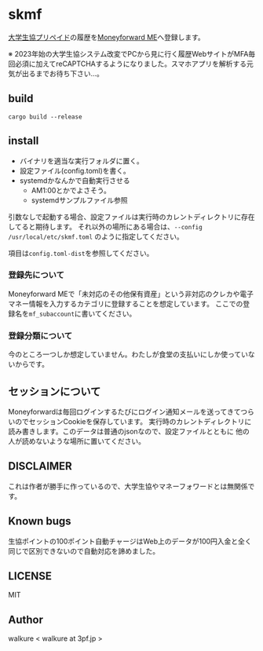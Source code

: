 # skmf

[大学生協プリペイド](https://mp.seikyou.jp/mypage/)の履歴を[Moneyforward ME](https://moneyforward.com/)へ登録します。


※ 2023年始の大学生協システム改変でPCから見に行く履歴WebサイトがMFA毎回必須に加えてreCAPTCHAするようになりました。スマホアプリを解析する元気が出るまでお待ち下さい…。

## build

`cargo build --release`

## install

- バイナリを適当な実行フォルダに置く。
- 設定ファイル(config.toml)を書く。
- systemdかなんかで自動実行させる
  - AM1:00とかでよさそう。
  - systemdサンプルファイル参照

引数なしで起動する場合、設定ファイルは実行時のカレントディレクトリに存在してると期待します。
それ以外の場所にある場合は、`--config /usr/local/etc/skmf.toml` のように指定してください。


項目は`config.toml-dist`を参照してください。

### 登録先について

Moneyforward MEで「未対応のその他保有資産」という非対応のクレカや電子マネー情報を入力するカテゴリに登録することを想定しています。
ここでの登録名を`mf_subaccount`に書いてください。

### 登録分類について

今のところ一つしか想定していません。わたしが食堂の支払いにしか使っていないからです。

## セッションについて

Moneyforwardは毎回ログインするたびにログイン通知メールを送ってきてつらいのでセッションCookieを保存しています。
実行時のカレントディレクトリに読み書きします。このデータは普通のjsonなので、設定ファイルとともに
他の人が読めないような場所に置いてください。

## DISCLAIMER

これは作者が勝手に作っているので、大学生協やマネーフォワードとは無関係です。

## Known bugs

生協ポイントの100ポイント自動チャージはWeb上のデータが100円入金と全く同じで区別できないので自動対応を諦めました。

## LICENSE

MIT

## Author

walkure < walkure at 3pf.jp >


